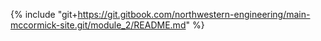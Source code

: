 

{% include "git+https://git.gitbook.com/northwestern-engineering/main-mccormick-site.git/module_2/README.md" %}

